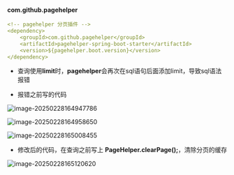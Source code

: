 #### com.github.pagehelper

```yml
<!-- pagehelper 分页插件 -->
<dependency>
    <groupId>com.github.pagehelper</groupId>
    <artifactId>pagehelper-spring-boot-starter</artifactId>
    <version>${pagehelper.boot.version}</version>
</dependency>
```

- 查询使用**limit**时，**pagehelper**会再次在sql语句后面添加limit，导致sql语法报错

- 报错之前写的代码

![image-20250228164947786](D:/Documents/guoqing.ling/Desktop/note/assets/image-20250228164947786.png)

![image-20250228164958650](D:/Documents/guoqing.ling/Desktop/note/assets/image-20250228164958650.png)

![image-20250228165008455](D:/Documents/guoqing.ling/Desktop/note/assets/image-20250228165008455.png)

- 修改后的代码，在查询之前写上 **PageHelper.clearPage();**，清除分页的缓存

![image-20250228165120620](D:/Documents/guoqing.ling/Desktop/note/assets/image-20250228165120620.png)